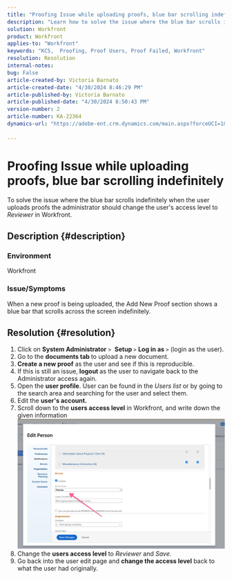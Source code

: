 ```yaml
---
title: "Proofing Issue while uploading proofs, blue bar scrolling indefinitely"
description: "Learn how to solve the issue where the blue bar scrolls indefinitely when you upload proofs on Workfront."
solution: Workfront
product: Workfront
applies-to: "Workfront"
keywords: "KCS,  Proofing, Proof Users, Proof Failed, Workfront"
resolution: Resolution
internal-notes: 
bug: False
article-created-by: Victoria Barnato
article-created-date: "4/30/2024 8:46:29 PM"
article-published-by: Victoria Barnato
article-published-date: "4/30/2024 8:50:43 PM"
version-number: 2
article-number: KA-22364
dynamics-url: "https://adobe-ent.crm.dynamics.com/main.aspx?forceUCI=1&pagetype=entityrecord&etn=knowledgearticle&id=bfcf85b5-3207-ef11-9f8a-6045bd0a08d9"

---
```

# Proofing Issue while uploading proofs, blue bar scrolling indefinitely


To solve the issue where the blue bar scrolls indefinitely when the user uploads proofs the administrator should change the user's access level to *Reviewer* in Workfront.

## Description {#description}


### Environment

Workfront

### Issue/Symptoms

When a new proof is being uploaded, the Add New Proof section shows a blue bar that scrolls across the screen indefinitely.


## Resolution {#resolution}


1. Click on <b>System Administrator</b> `>`  <b>Setup </b>`>` <b>Log in as </b>`>`  (login as the user).
2. Go to the <b>documents tab </b>to upload a new document.
3. <b>Create a new proof</b> as the user and see if this is reproducible.
4. If this is still an issue,<b> logout </b>as the user to navigate back to the Administrator access again.
5. Open the <b>user profile</b>. User can be found in the *Users list* or by going to the search area and searching for the user and select them.
6. Edit the <b>user's account.</b>
7. Scroll down to the <b>users access level</b> in Workfront, and write down the given information <b>![](assets/793b8303-2615-ee11-8f6e-6045bd0061cb.png)</b>
8. Change the <b>users access level</b> to *Reviewer* and *Save.*
9. Go back into the user edit page and <b>change the access level</b> back to what the user had originally.

